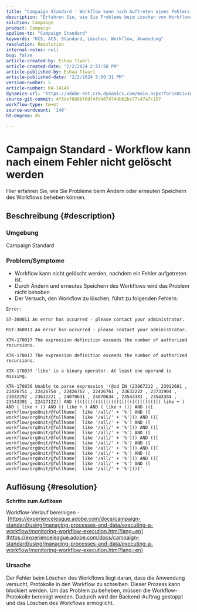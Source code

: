 ```yaml
---
title: "Campaign Standard - Workflow kann nach Auftreten eines Fehlers nicht gelöscht werden"
description: "Erfahren Sie, wie Sie Probleme beim Löschen von Workflows beheben können, die durch Fehler verursacht wurden."
solution: Campaign
product: Campaign
applies-to: "Campaign Standard"
keywords: "KCS, ACS, Standard, Löschen, Workflow, Anwendung"
resolution: Resolution
internal-notes: null
bug: false
article-created-by: Eshaa Tiwari
article-created-date: "2/2/2024 2:57:58 PM"
article-published-by: Eshaa Tiwari
article-published-date: "2/2/2024 5:00:31 PM"
version-number: 5
article-number: KA-14146
dynamics-url: "https://adobe-ent.crm.dynamics.com/main.aspx?forceUCI=1&pagetype=entityrecord&etn=knowledgearticle&id=34e15770-dbc1-ee11-9079-6045bd006268"
source-git-commit: 4f3def086bf0df4fd467474db62bc77c47a7c157
workflow-type: tm+mt
source-wordcount: '140'
ht-degree: 4%

---
```


# Campaign Standard - Workflow kann nach einem Fehler nicht gelöscht werden


Hier erfahren Sie, wie Sie Probleme beim Ändern oder erneuten Speichern des Workflows beheben können.

## Beschreibung {#description}


### Umgebung

Campaign Standard

### Problem/Symptome

- Workflow kann nicht gelöscht werden, nachdem ein Fehler aufgetreten ist.
- Durch Ändern und erneutes Speichern des Workflows wird das Problem nicht behoben
- Der Versuch, den Workflow zu löschen, führt zu folgenden Fehlern:



```
Error:

ST-360011 An error has occurred - please contact your administrator.

RST-360011 An error has occurred - please contact your administrator.

XTK-170017 The expression definition exceeds the number of authorized recursions.

XTK-170017 The expression definition exceeds the number of authorized recursions.

XTK-170037 'like' is a binary operator. At least one operand is missing.

XTK-170036 Unable to parse expression '(@id IN (23867212 , 23912681 , 22426751 , 22426754 , 22426762 , 22426761 , 23632222 , 23731904 , 23832292 , 23632221 , 24070631 , 24070634 , 23543381 , 23543384 , 23543391 , 22427122)) AND ((((((((((((((((((((((((((((((((( like + ) AND ( like + )) AND (( like + ) AND ( like + ))) AND (([ workflow/geoUnit/@fullName]  like '/all/' + '%') AND ([ workflow/orgUnit/@fullName]  like '/all/' + '%'))) AND (([ workflow/geoUnit/@fullName]  like '/all/' + '%') AND ([ workflow/orgUnit/@fullName]  like '/all/' + '%'))) AND (([ workflow/geoUnit/@fullName]  like '/all/' + '%') AND ([ workflow/orgUnit/@fullName]  like '/all/' + '%'))) AND (([ workflow/geoUnit/@fullName]  like '/all/' + '%') AND ([ workflow/orgUnit/@fullName]  like '/all/' + '%'))) AND (([ workflow/geoUnit/@fullName]  like '/all/' + '%') AND ([ workflow/orgUnit/@fullName]  like '/all/' + '%'))) AND (([ workflow/geoUnit/@fullName]  like '/all/' + '%') AND ([ workflow/orgUnit/@fullName]  like '/all/' + '%'))))'.
```







## Auflösung {#resolution}


<b>Schritte zum Auflösen</b>

Workflow-Verlauf bereinigen - [https://experienceleague.adobe.com/docs/campaign-standard/using/managing-processes-and-data/executing-a-workflow/monitoring-workflow-execution.html?lang=en](https://experienceleague.adobe.com/docs/campaign-standard/using/managing-processes-and-data/executing-a-workflow/monitoring-workflow-execution.html?lang=en)

### Ursache

Der Fehler beim Löschen des Workflows liegt daran, dass die Anwendung versucht, Protokolle in den Workflow zu schreiben. Dieser Prozess kann blockiert werden. Um das Problem zu beheben, müssen die Workflow-Protokolle bereinigt werden. Dadurch wird der Backend-Auftrag gestoppt und das Löschen des Workflows ermöglicht.






